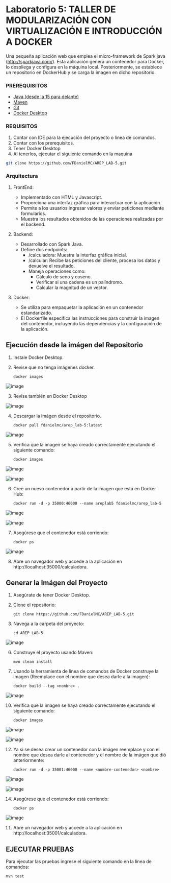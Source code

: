 # Laboratorio 5: TALLER DE MODULARIZACIÓN CON VIRTUALIZACIÓN E INTRODUCCIÓN A DOCKER

Una pequeña aplicación web que emplea el micro-framework de Spark java (http://sparkjava.com/). Esta aplicación genera un contenedor para Docker, lo despliega y configura en la máquina local. Posteriormente, se establece un repositorio en DockerHub y se carga la imagen en dicho repositorio.

### PREREQUISITOS

* [Java (desde la 15 para delante)](https://www.oracle.com/co/java/technologies/downloads/) 
* [Maven](https://maven.apache.org/download.cgi) 
* [Git](https://git-scm.com/downloads)
* [Docker Desktop](https://www.docker.com/products/docker-desktop/)

### REQUISITOS

1. Contar con IDE para la ejecución del proyecto o línea de comandos.
2. Contar con los prerequisitos.
3. Tener Docker Desktop
4. Al tenerlos, ejecutar el siguiente comando en la maquina

```bash
git clone https://github.com/FDanielMC/AREP_LAB-5.git
```

### Arquitectura

1. FrontEnd:
   - Implementado con HTML y Javascript.
   - Proporciona una interfaz gráfica para interactuar con la aplicación.
   - Permite a los usuarios ingresar valores y enviar peticiones mediante formularios.
   - Muestra los resultados obtenidos de las operaciones realizadas por el backend.

2. Backend:
   - Desarrollado con Spark Java.
   - Define dos endpoints:
       - /calculadora: Muestra la interfaz gráfica inicial.
       - /calcular: Recibe las peticiones del cliente, procesa los datos y devuelve el resultado.
       - Maneja operaciones como:
         - Cálculo de seno y coseno.
         - Verificar si una cadena es un palíndromo.
         - Calcular la magnitud de un vector.

3. Docker:
   - Se utiliza para empaquetar la aplicación en un contenedor estandarizado.
   - El Dockerfile especifica las instrucciones para construir la imagen del contenedor, incluyendo las dependencias y la configuración de la aplicación.
  
## Ejecución desde la imágen del Repositorio

1. Instale Docker Desktop.
2. Revise que no tenga imágenes docker.
   
   ```
   docker images
   ```
   
![image](https://github.com/FDanielMC/AREP_LAB-5/assets/123689924/f3f51a72-ecec-41cc-b6a1-7634e4021f78)

3. Revise también en Docker Desktop

![image](https://github.com/FDanielMC/AREP_LAB-5/assets/123689924/39928bf1-24ff-4ce1-b2ff-94cf6d6e7557)

4. Descargar la imágen desde el repositorio.

    ```
    docker pull fdanielmc/arep_lab-5:latest
    ```

![image](https://github.com/FDanielMC/AREP_LAB-5/assets/123689924/2117dd65-e9c0-4689-b722-d72354b32ae1)

5. Verifica que la imagen se haya creado correctamente ejecutando el siguiente comando:
    ```
    docker images
    ```

![image](https://github.com/FDanielMC/AREP_LAB-5/assets/123689924/86da5032-2166-4c68-a194-ce2d43ff007e)

![image](https://github.com/FDanielMC/AREP_LAB-5/assets/123689924/12454af9-633c-4e94-9842-864f75c2d1dc)

6. Cree un nuevo contenedor a partir de la imagen que está en Docker Hub:
   
    ```
    docker run -d -p 35000:46000 --name areplab5 fdanielmc/arep_lab-5
    ```

![image](https://github.com/FDanielMC/AREP_LAB-5/assets/123689924/04de556a-ec15-4b99-a521-9e2f41330d26)

![image](https://github.com/FDanielMC/AREP_LAB-5/assets/123689924/cdfc0796-2ef2-4abe-9e41-a1630871e39c)


7. Asegúrese que el contenedor está corriendo:
   
    ```
    docker ps
    ```

![image](https://github.com/FDanielMC/AREP_LAB-5/assets/123689924/8c2a9631-4cf2-4c6f-a80d-d4666dc9f7a6)

8. Abre un navegador web y accede a la aplicación en http://localhost:35000/calculadora.

## Generar la Imágen del Proyecto

1. Asegúrate de tener Docker Desktop.
2. Clone el repositorio:
   
    ```
    git clone https://github.com/FDanielMC/AREP_LAB-5.git
    ```
    
4. Navega a la carpeta del proyecto:
   
    ```
    cd AREP_LAB-5
    ```

![image](https://github.com/FDanielMC/AREP_LAB-5/assets/123689924/3a039432-eb9b-4404-ad8a-94940a145e37)
    
6. Construye el proyecto usando Maven:
   
    ```
    mvn clean install 
    ```
    
8. Usando la herramienta de línea de comandos de Docker construye la imagen (Reemplace <nombre> con el nombre que desea darle a la imagen):
   
    ```
    docker build --tag <nombre> .
    ```

![image](https://github.com/FDanielMC/AREP_LAB-5/assets/123689924/49766fdc-6bed-4e70-87b3-4d2b648a11c4)

10. Verifica que la imagen se haya creado correctamente ejecutando el siguiente comando:
    
    ```
    docker images
    ```

![image](https://github.com/FDanielMC/AREP_LAB-5/assets/123689924/573e0814-1c35-43b8-b850-0cc7fa88cae6)


![image](https://github.com/FDanielMC/AREP_LAB-5/assets/123689924/e2eb1075-312b-45bb-b488-d4c07c258ca5)


12. Ya si se desea crear un contenedor con la imágen reemplace <nombre-contenedor> y <nombre> con el nombre que desea darle al contenedor y el nombre de la imágen que  dió anteriormente:
    
    ```
    docker run -d -p 35001:46000 --name <nombre-contenedor> <nombre>
    ```

![image](https://github.com/FDanielMC/AREP_LAB-5/assets/123689924/f5c66245-fec0-42be-8f79-7d628ba77b6d)

![image](https://github.com/FDanielMC/AREP_LAB-5/assets/123689924/24bab0f5-3a5d-48fc-80b5-4ac194d8d3d0)

14. Asegúrese que el contenedor está corriendo:
    
    ```
    docker ps
    ```

![image](https://github.com/FDanielMC/AREP_LAB-5/assets/123689924/f3d2a132-1943-4c8c-9747-d6d370f28e02)

11. Abre un navegador web y accede a la aplicación en http://localhost:35001/calculadora.


## EJECUTAR PRUEBAS

Para ejecutar las pruebas ingrese el siguiente comando en la línea de comandos:
```
mvn test
```
